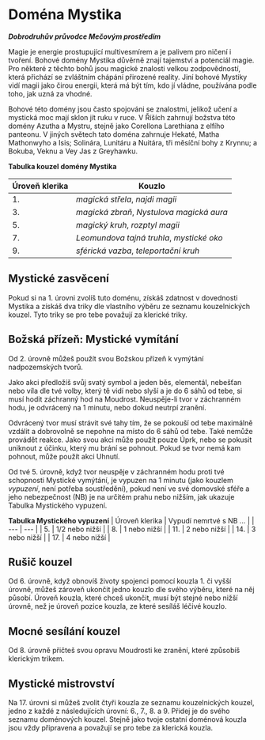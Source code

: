 # Doména Mystika

***Dobrodruhův průvodce Mečovým prostředím***

Magie je energie prostupující multivesmírem a je palivem pro ničení i tvoření. Bohové domény Mystika důvěrně znají tajemství a potenciál magie. Pro některé z těchto bohů jsou magické znalosti velkou zodpovědností, která přichází se zvláštním chápání přirozené reality. Jiní bohové Mystiky vidí magii jako čirou energii, která má být tím, kdo jí vládne, používána podle toho, jak uzná za vhodné.

Bohové této domény jsou často spojováni se znalostmi, jelikož učení a mystická moc mají sklon jít ruku v ruce. V Říších zahrnují božstva této domény Azutha a Mystru, stejně jako Corellona Larethiana z elfího panteonu. V jiných světech tato doména zahrnuje Hekaté, Matha  Mathonwyho a Isis; Solinára, Lunitáru a Nuitára, tři měsíční bohy z Krynnu; a Bokuba, Veknu a Vey Jas z Greyhawku.

**Tabulka kouzel domény Mystika**

| Úroveň klerika | Kouzlo |
| --- | --- |
| 1. | *magická střela*, *najdi magii* |
| 3. | *magická zbraň*, *Nystulova magická aura* |
| 5. | *magický kruh*, *rozptyl magii* |
| 7. | *Leomundova tajná truhla*, *mystické oko* |
| 9. | *sférická vazba*, *teleportační kruh* |

## Mystické zasvěcení
Pokud si na 1. úrovni zvolíš tuto doménu, získáš zdatnost v dovednosti Mystika a získáš dva triky dle vlastního výběru ze seznamu kouzelnických kouzel. Tyto triky se pro tebe považují za klerické triky.

## Božská přízeň: Mystické vymítání
Od 2. úrovně můžeš použít svou Božskou přízeň k vymýtání nadpozemských tvorů.

Jako akci předložíš svůj svatý symbol a jeden běs, elementál, nebešťan nebo víla dle tvé volby, který tě vidí nebo slyší a je do 6 sáhů od tebe, si musí hodit záchranný hod na Moudrost. Neuspěje-li tvor v záchranném hodu, je odvrácený na 1 minutu, nebo dokud neutrpí zranění.

Odvrácený tvor musí strávit své tahy tím, že se pokouší od tebe maximálně vzdálit a  dobrovolně se nepohne na místo do 6 sáhů od tebe. Také nemůže provádět reakce. Jako svou akci může použít pouze Úprk, nebo se pokusit uniknout z účinku, který mu brání se pohnout. Pokud se tvor nemá kam pohnout, může použít akci Uhnutí.

Od tvé 5. úrovně, když tvor neuspěje v záchranném hodu proti tvé schopnosti Mystické vymýtání, je vypuzen na 1 minutu (jako kouzlem *vypuzení*, není potřeba soustředění), pokud není ve své domovské sféře a jeho nebezpečnost (NB) je na určitém prahu nebo nižším, jak ukazuje Tabulka Mystického vypuzení.

**Tabulka Mystického vypuzení**
| Úroveň klerika | Vypudí nemrtvé s NB … |
| --- | --- |
| 5. | 1/2 nebo nižší |
| 8. | 1 nebo nižší |
| 11. | 2 nebo nižší |
| 14. | 3 nebo nižší |
| 17. | 4 nebo nižší |

## Rušič kouzel
Od 6. úrovně, když obnovíš životy spojenci pomocí kouzla 1. či vyšší úrovně, můžeš zároveň ukončit jedno kouzlo dle svého výběru, které na něj působí. Úroveň kouzla, které chceš ukončit, musí být stejné nebo nižší úrovně, než je úroveň pozice kouzla, ze které sesíláš léčivé kouzlo.

## Mocné sesílání kouzel
Od 8. úrovně přičteš svou opravu Moudrosti ke zranění, které způsobíš klerickým trikem.

## Mystické mistrovství
Na 17. úrovni si můžeš zvolit čtyři kouzla ze seznamu kouzelnických kouzel, jedno z každé z následujících úrovní: 6., 7., 8. a 9. Přidej je do svého seznamu doménových kouzel. Stejně jako tvoje ostatní doménová kouzla jsou vždy připravena a považují se pro tebe za klerická kouzla.
<!--stackedit_data:
eyJoaXN0b3J5IjpbNjMwNjg0MzQwLDczMDk5ODExNl19
-->